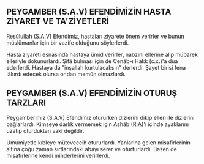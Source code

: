 ## PEYGAMBER (S.A.V) EFENDİMİZİN HASTA ZİYARET VE TA'ZİYETLERİ

Resûlullah (S.A.V) Efendimiz, hastaları ziyarete önem verirler ve bunun müslümanlar için bir va­zife olduğunu söylerlerdi.

Hasta ziyareti esnasında hastaya ümid verirler, nabzını ellerine alıp mübarek elleriyle dokunur­lardı. Şifâ bulması için de Cenâb-ı Hakk (c.c.)'a dua ederlerdi. Hastaya da "inşallah kurtulacak­sın" derlerdi. Şayet birisi fena lâkırdı edecek olur­sa ondan memûn olmazlardı.

## PEYGAMBER (S.A.V) EFENDİMİZİN OTURUŞ TARZLARI

Peygamberimiz (S.A.V) Efendimiz otururken dizlerini dikip elleri ile dizlerini bağlarlardı. Kim­seye darlık vermemek için Ashâb (R.A)'ı içinde ayaklarını uzatıp oturduktan vakî değildir.

Umumiyetle kıbleye müteveccih otururlardı. Yanlarına gelen misafirlerinin altına çoğu zaman sırtlarındaki abayı serer ve oturturlardı. Bazen de misafirlerine kendi minderlerini verirlerdi.
